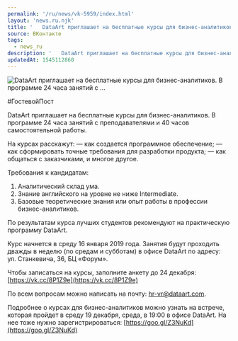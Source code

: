 ```yaml
---
permalink: '/ru/news/vk-5959/index.html'
layout: 'news.ru.njk'
title: '   DataArt приглашает на бесплатные курсы для бизнес-аналитиков. В программе 24 часа занятий с …'
source: ВКонтакте
tags:
  - news_ru
description: '   DataArt приглашает на бесплатные курсы для бизнес-аналитиков. В программе 24 часа занятий с …'
updatedAt: 1545112860
---
```

![   DataArt приглашает на бесплатные курсы для бизнес-аналитиков. В программе 24 часа занятий с …](https://sun9-10.userapi.com/impf/c850424/v850424288/6edd6/dvigUwLufZ0.jpg?size=1280x853&quality=96&sign=0809a7c89d9486a2210c421e07617c88&c_uniq_tag=GeFGs4PKlxLQB8k-qbg4A5pr_46SmmsZ3II215uMUqc&type=album)

#ГостевойПост

DataArt приглашает на бесплатные курсы для бизнес-аналитиков. В программе 24 часа занятий с преподавателями и 40 часов самостоятельной работы.

На курсах расскажут:
— как создается программное обеспечение;
— как сформировать точные требования для разработки продукта;
— как общаться с заказчиками, и многое другое.

Требования к кандидатам:

1. Аналитический склад ума.
2. Знание английского на уровне не ниже Intermediate.
3. Базовые теоретические знания или опыт работы в профессии бизнес-аналитиков.

По результатам курса лучших студентов рекомендуют на практическую программу DataArt.

Курс начнется в среду 16 января 2019 года. Занятия будут проходить дважды в неделю (по средам и субботам) в офисе DataArt по адресу: ул. Станкевича, 36, БЦ «Форум».

Чтобы записаться на курсы, заполните анкету до 24 декабря: [https://vk.cc/8P1Z9e](https://vk.cc/8P1Z9e)

По всем вопросам можно написать на почту: hr-vr@dataart.com.

Подробнее о курсах для бизнес-аналитиков можно узнать на встрече, которая пройдет в среду 19 декабря, среда, в 19:00 в офисе DataArt. На нее тоже нужно зарегистрироваться: [https://goo.gl/Z3NuKd](https://goo.gl/Z3NuKd)
